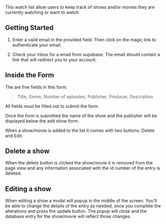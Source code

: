 This watch list allow users to keep track of shows and/or movies they are currently watching or want to watch

## Getting Started

1. Enter a vaild email in the provided field. Then click on the magic link to authenticate your email.

2. Check your inbox for a email from supabase. The email should contain a link that will redirect you to your account.

## Inside the Form

The are five fields in this form:

> Title,
> Genre,
> Number of episodes,
> Publisher,
> Producer,
> Description

All fields must be filled out to submit the form.

Once the form is submitted the name of the show and the publisher will be displayed below the add show form.

When a show/movie is added to the list it comes with two buttons: Delete and Edit.

## Delete a show

When the delete button is clicked the show/movie it is removed from the page view and any information associated with the id number of the entry is deleted.

## Editing a show

When editing a show a modal will popup in the middle of the screen.
You'll be able to change the details of the entry as needed, once you complete the alterations and press the update button.
The popup will close and the database entry for the show/movie will reflect those changes.
